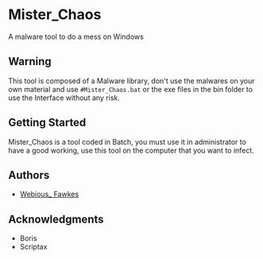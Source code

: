 # Mister_Chaos
A malware tool to do a mess on Windows

## Warning
This tool is composed of a Malware library, don't use the malwares on your own material and use `#Mister_Chaos.bat` or the exe files in the bin folder to use the Interface without any risk.

## Getting Started
Mister_Chaos is a tool coded in Batch, you must use it in administrator to have a good working, use this tool on the computer that you want to infect.

## Authors

* [Webious_ Fawkes](https://github.com/Webious)

## Acknowledgments

* Boris
* Scriptax
